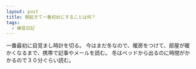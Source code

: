 ```yaml
---
layout: post
title: 朝起きてー番初めにすることは何？
tags:
  - 練習日記
---
```


一番最初に目覚まし時計を切る。
今はまだ冬なので、暖房をつけて、部屋が暖かくなるまで、携帯で記事やメールを読む。
冬はベッドから出るのに時間がかかるので３０分ぐらい読む。